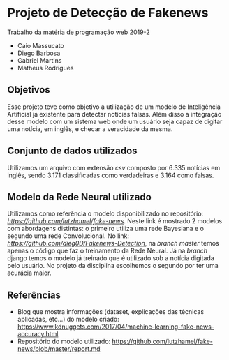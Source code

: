 # Projeto de Detecção de Fakenews
Trabalho da matéria de programação web 2019-2
- Caio Massucato 
- Diego Barbosa 
- Gabriel Martins 
- Matheus Rodrigues

## Objetivos
Esse projeto teve como objetivo a utilização de um modelo de Inteligência Artificial já existente para detectar notícias falsas. Além disso a integração desse modelo com um sistema web onde um usuário seja capaz de digitar uma notícia, em inglês, e checar a veracidade da mesma.


## Conjunto de dados utilizados
Utilizamos um arquivo com extensão *csv* composto por 6.335 notícias em inglês, sendo 3.171 classificadas como verdadeiras e 3.164 como falsas.

## Modelo da Rede Neural utilizado
Utilizamos como referência o modelo disponibilizado no repositório: *https://github.com/lutzhamel/fake-news*. Neste link é mostrado 2 modelos com abordagens distintas: o primeiro utiliza uma rede Bayesiana e o segundo uma rede Convolucional. No link: *https://github.com/dieg0D/Fakenews-Detection*, na *branch* *master* temos apenas o código que faz o treinamento da Rede Neural. Já na *branch* django temos o modelo já treinado que é utilizado sob a notícia digitada pelo usuário. No projeto da disciplina escolhemos o segundo por ter uma acurácia maior.

## Referências
- Blog que mostra informações (dataset, explicações das técnicas aplicadas, etc...) do modelo criado: https://www.kdnuggets.com/2017/04/machine-learning-fake-news-accuracy.html
- Repositório do modelo utilizado: https://github.com/lutzhamel/fake-news/blob/master/report.md